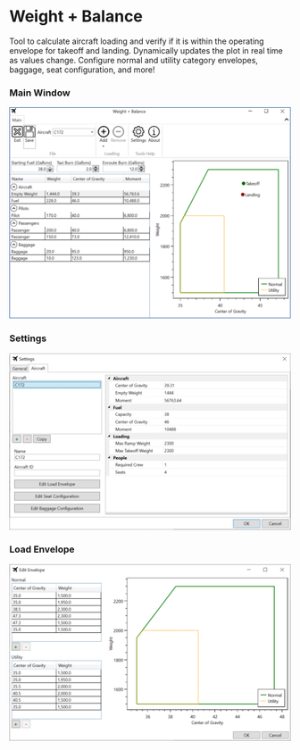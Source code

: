 # Weight + Balance

Tool to calculate aircraft loading and verify if it is within the operating envelope for takeoff and landing.  Dynamically updates the plot in real time as values change.  Configure normal and utility category envelopes, baggage, seat configuration, and more!

### Main Window
![Main Window](/Images/MainWindow.png)

### Settings
![Settings](/Images/Settings.png)

### Load Envelope
![Settings](/Images/LoadEnvelope.png)

